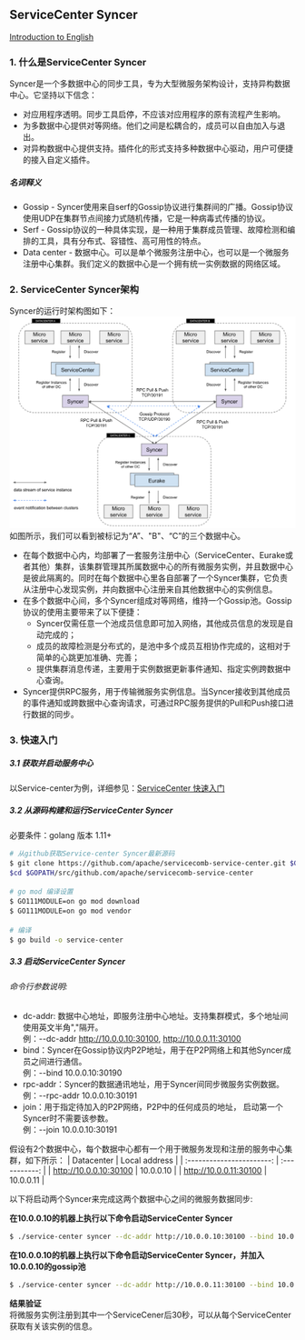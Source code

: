 ServiceCenter Syncer
-------
[Introduction to English](./README.md)

### 1. 什么是ServiceCenter Syncer  
Syncer是一个多数据中心的同步工具，专为大型微服务架构设计，支持异构数据中心。它坚持以下信念：  
- 对应用程序透明。同步工具启停，不应该对应用程序的原有流程产生影响。  
- 为多数据中心提供对等网络。他们之间是松耦合的，成员可以自由加入与退出。  
- 对异构数据中心提供支持。插件化的形式支持多种数据中心驱动，用户可便捷的接入自定义插件。

##### 名词释义 
- Gossip - Syncer使用来自serf的Gossip协议进行集群间的广播。Gossip协议使用UDP在集群节点间接力式随机传播，它是一种病毒式传播的协议。  
- Serf - Gossip协议的一种具体实现，是一种用于集群成员管理、故障检测和编排的工具，具有分布式、容错性、高可用性的特点。
- Data center - 数据中心。可以是单个微服务注册中心，也可以是一个微服务注册中心集群。我们定义的数据中心是一个拥有统一实例数据的网络区域。 

### 2. ServiceCenter Syncer架构
Syncer的运行时架构图如下：  
![image](./images/SyncerArchitecture.png?raw=true)  
如图所示，我们可以看到被标记为“A”、"B"、“C”的三个数据中心。  

- 在每个数据中心内，均部署了一套服务注册中心（ServiceCenter、Eurake或者其他）集群，该集群管理其所属数据中心的所有微服务实例，并且数据中心是彼此隔离的。同时在每个数据中心里各自部署了一个Syncer集群，它负责从注册中心发现实例，并向数据中心注册来自其他数据中心的实例信息。  
- 在多个数据中心间，多个Syncer组成对等网络，维持一个Gossip池。Gossip协议的使用主要带来了以下便捷：
   - Syncer仅需任意一个池成员信息即可加入网络，其他成员信息的发现是自动完成的；  
   - 成员的故障检测是分布式的，是池中多个成员互相协作完成的，这相对于简单的心跳更加准确、完善；  
   - 提供集群消息传递，主要用于实例数据更新事件通知、指定实例跨数据中心查询。  
- Syncer提供RPC服务，用于传输微服务实例信息。当Syncer接收到其他成员的事件通知或跨数据中心查询请求，可通过RPC服务提供的Pull和Push接口进行数据的同步。  

### 3. 快速入门 
##### 3.1 获取并启动服务中心

以Service-center为例，详细参见：[ServiceCenter 快速入门](https://github.com/apache/servicecomb-service-center#quick-start)  

##### 3.2 从源码构建和运行ServiceCenter Syncer
必要条件：golang 版本 1.11+
```bash
# 从github获取Service-center Syncer最新源码
$ git clone https://github.com/apache/servicecomb-service-center.git $GOPATH/src/github.com/apache/servicecomb-service-center
$cd $GOPATH/src/github.com/apache/servicecomb-service-center

# go mod 编译设置
$ GO111MODULE=on go mod download
$ GO111MODULE=on go mod vendor

# 编译
$ go build -o service-center
```

##### 3.3 启动ServiceCenter Syncer
###### 命令行参数说明:
- dc-addr: 数据中心地址，即服务注册中心地址。支持集群模式，多个地址间使用英文半角","隔开。    
例：--dc-addr http://10.0.0.10:30100, http://10.0.0.11:30100
- bind：Syncer在Gossip协议内P2P地址，用于在P2P网络上和其他Syncer成员之间进行通信。   
例：--bind 10.0.0.10:30190
- rpc-addr：Syncer的数据通讯地址，用于Syncer间同步微服务实例数据。  
例：--rpc-addr 10.0.0.10:30191
- join：用于指定待加入的P2P网络，P2P中的任何成员的地址， 启动第一个Syncer时不需要该参数。   
例：--join 10.0.0.10:30191  

假设有2个数据中心，每个数据中心都有一个用于微服务发现和注册的服务中心集群，如下所示：
| Datacenter                | Local address |
| :-----------------------: | :-----------: |
| http://10.0.0.10:30100    | 10.0.0.10     |
| http://10.0.0.11:30100    | 10.0.0.11     |

以下将启动两个Syncer来完成这两个数据中心之间的微服务数据同步:

**在10.0.0.10的机器上执行以下命令启动ServiceCenter Syncer**

```bash
$ ./service-center syncer --dc-addr http://10.0.0.10:30100 --bind 10.0.0.10:30190 --rpc-addr 10.0.0.10:30191
```

**在10.0.0.10的机器上执行以下命令启动ServiceCenter Syncer，并加入10.0.0.10的gossip池**
```bash
$ ./service-center syncer --dc-addr http://10.0.0.11:30100 --bind 10.0.0.11:30190 --rpc-addr 10.0.0.11:30191 --join 10.0.0.10:30191
```

**结果验证**  
将微服务实例注册到其中一个ServiceCener后30秒，可以从每个ServiceCenter获取有关该实例的信息。
